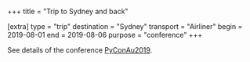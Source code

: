 +++
title = "Trip to Sydney and back"

[extra]
type = "trip"
destination = "Sydney"
transport = "Airliner"
begin = 2019-08-01
end = 2019-08-06
purpose = "conference"
+++

See details of the conference [PyConAu2019](@/posts/2019-08-02-PyConAu2019.md).
